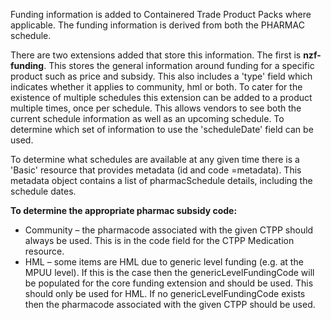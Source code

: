 <p>Funding information is added to Containered Trade Product Packs where applicable.  The funding information is derived from both the PHARMAC schedule.</p>
<p>There are two extensions added that store this information.  The first is <b>nzf-funding</b>.  This stores the general information around funding for a specific product such as price and subsidy.  This also includes a 'type' field which indicates whether it applies to community, hml or both. To cater for the existence of multiple schedules this extension can be added to a product multiple times, once per schedule.  This allows vendors to see both the current schedule information as well as an upcoming schedule.  To determine which set of information to use the 'scheduleDate' field can be used.  </p>
<p>To determine what schedules are available at any given time there is a 'Basic' resource that provides metadata (id and code =metadata).  This metadata object contains a list of pharmacSchedule details, including the schedule dates.</p>

<p><b>To determine the appropriate pharmac subsidy code:</b><p>
<ul><li>Community – the pharmacode associated with the given CTPP should always be used.  This is in the code field for the CTPP Medication resource.</li>
<li>HML – some items are HML due to generic level funding (e.g. at the MPUU level).  If this is the case then the genericLevelFundingCode will be populated for the core funding extension and should be used.  This should only be used for HML.  If no genericLevelFundingCode exists then the pharmacode associated with the given CTPP should be used.</li>
</ul>